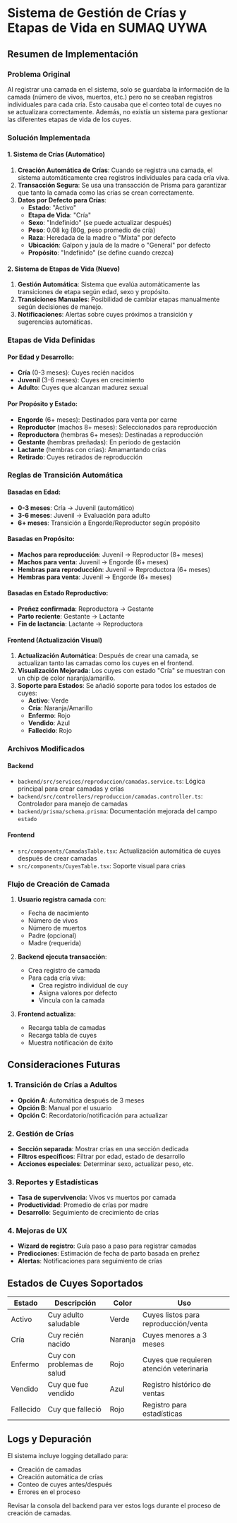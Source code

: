 # Sistema de Gestión de Crías y Etapas de Vida en SUMAQ UYWA

## Resumen de Implementación

### Problema Original
Al registrar una camada en el sistema, solo se guardaba la información de la camada (número de vivos, muertos, etc.) pero no se creaban registros individuales para cada cría. Esto causaba que el conteo total de cuyes no se actualizara correctamente. Además, no existía un sistema para gestionar las diferentes etapas de vida de los cuyes.

### Solución Implementada

#### 1. Sistema de Crías (Automático)
1. **Creación Automática de Crías**: Cuando se registra una camada, el sistema automáticamente crea registros individuales para cada cría viva.
2. **Transacción Segura**: Se usa una transacción de Prisma para garantizar que tanto la camada como las crías se crean correctamente.
3. **Datos por Defecto para Crías**:
   - **Estado**: "Activo"
   - **Etapa de Vida**: "Cría"
   - **Sexo**: "Indefinido" (se puede actualizar después)
   - **Peso**: 0.08 kg (80g, peso promedio de cría)
   - **Raza**: Heredada de la madre o "Mixta" por defecto
   - **Ubicación**: Galpon y jaula de la madre o "General" por defecto
   - **Propósito**: "Indefinido" (se define cuando crezca)

#### 2. Sistema de Etapas de Vida (Nuevo)
1. **Gestión Automática**: Sistema que evalúa automáticamente las transiciones de etapa según edad, sexo y propósito.
2. **Transiciones Manuales**: Posibilidad de cambiar etapas manualmente según decisiones de manejo.
3. **Notificaciones**: Alertas sobre cuyes próximos a transición y sugerencias automáticas.

### Etapas de Vida Definidas

#### Por Edad y Desarrollo:
- **Cría** (0-3 meses): Cuyes recién nacidos
- **Juvenil** (3-6 meses): Cuyes en crecimiento
- **Adulto**: Cuyes que alcanzan madurez sexual

#### Por Propósito y Estado:
- **Engorde** (6+ meses): Destinados para venta por carne
- **Reproductor** (machos 8+ meses): Seleccionados para reproducción
- **Reproductora** (hembras 6+ meses): Destinadas a reproducción
- **Gestante** (hembras preñadas): En periodo de gestación
- **Lactante** (hembras con crías): Amamantando crías
- **Retirado**: Cuyes retirados de reproducción

### Reglas de Transición Automática

#### Basadas en Edad:
- **0-3 meses**: Cría → Juvenil (automático)
- **3-6 meses**: Juvenil → Evaluación para adulto
- **6+ meses**: Transición a Engorde/Reproductor según propósito

#### Basadas en Propósito:
- **Machos para reproducción**: Juvenil → Reproductor (8+ meses)
- **Machos para venta**: Juvenil → Engorde (6+ meses)
- **Hembras para reproducción**: Juvenil → Reproductora (6+ meses)
- **Hembras para venta**: Juvenil → Engorde (6+ meses)

#### Basadas en Estado Reproductivo:
- **Preñez confirmada**: Reproductora → Gestante
- **Parto reciente**: Gestante → Lactante
- **Fin de lactancia**: Lactante → Reproductora

#### Frontend (Actualización Visual)
1. **Actualización Automática**: Después de crear una camada, se actualizan tanto las camadas como los cuyes en el frontend.
2. **Visualización Mejorada**: Los cuyes con estado "Cría" se muestran con un chip de color naranja/amarillo.
3. **Soporte para Estados**: Se añadió soporte para todos los estados de cuyes:
   - **Activo**: Verde
   - **Cría**: Naranja/Amarillo
   - **Enfermo**: Rojo
   - **Vendido**: Azul
   - **Fallecido**: Rojo

### Archivos Modificados

#### Backend
- `backend/src/services/reproduccion/camadas.service.ts`: Lógica principal para crear camadas y crías
- `backend/src/controllers/reproduccion/camadas.controller.ts`: Controlador para manejo de camadas
- `backend/prisma/schema.prisma`: Documentación mejorada del campo `estado`

#### Frontend
- `src/components/CamadasTable.tsx`: Actualización automática de cuyes después de crear camadas
- `src/components/CuyesTable.tsx`: Soporte visual para crías

### Flujo de Creación de Camada

1. **Usuario registra camada** con:
   - Fecha de nacimiento
   - Número de vivos
   - Número de muertos
   - Padre (opcional)
   - Madre (requerida)

2. **Backend ejecuta transacción**:
   - Crea registro de camada
   - Para cada cría viva:
     - Crea registro individual de cuy
     - Asigna valores por defecto
     - Vincula con la camada

3. **Frontend actualiza**:
   - Recarga tabla de camadas
   - Recarga tabla de cuyes
   - Muestra notificación de éxito

## Consideraciones Futuras

### 1. Transición de Crías a Adultos
- **Opción A**: Automática después de 3 meses
- **Opción B**: Manual por el usuario
- **Opción C**: Recordatorio/notificación para actualizar

### 2. Gestión de Crías
- **Sección separada**: Mostrar crías en una sección dedicada
- **Filtros específicos**: Filtrar por edad, estado de desarrollo
- **Acciones especiales**: Determinar sexo, actualizar peso, etc.

### 3. Reportes y Estadísticas
- **Tasa de supervivencia**: Vivos vs muertos por camada
- **Productividad**: Promedio de crías por madre
- **Desarrollo**: Seguimiento de crecimiento de crías

### 4. Mejoras de UX
- **Wizard de registro**: Guía paso a paso para registrar camadas
- **Predicciones**: Estimación de fecha de parto basada en preñez
- **Alertas**: Notificaciones para seguimiento de crías

## Estados de Cuyes Soportados

| Estado | Descripción | Color | Uso |
|--------|-------------|-------|-----|
| Activo | Cuy adulto saludable | Verde | Cuyes listos para reproducción/venta |
| Cría | Cuy recién nacido | Naranja | Cuyes menores a 3 meses |
| Enfermo | Cuy con problemas de salud | Rojo | Cuyes que requieren atención veterinaria |
| Vendido | Cuy que fue vendido | Azul | Registro histórico de ventas |
| Fallecido | Cuy que falleció | Rojo | Registro para estadísticas |

## Logs y Depuración

El sistema incluye logging detallado para:
- Creación de camadas
- Creación automática de crías
- Conteo de cuyes antes/después
- Errores en el proceso

Revisar la consola del backend para ver estos logs durante el proceso de creación de camadas.
